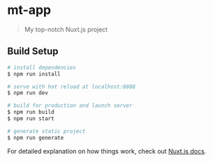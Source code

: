 # mt-app

> My top-notch Nuxt.js project

## Build Setup

``` bash
# install dependencies
$ npm run install

# serve with hot reload at localhost:8888
$ npm run dev

# build for production and launch server
$ npm run build
$ npm run start

# generate static project
$ npm run generate
```

For detailed explanation on how things work, check out [Nuxt.js docs](https://nuxtjs.org).
